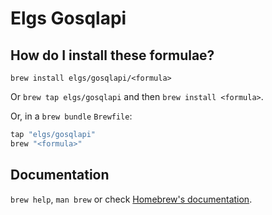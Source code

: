 # Elgs Gosqlapi

## How do I install these formulae?

`brew install elgs/gosqlapi/<formula>`

Or `brew tap elgs/gosqlapi` and then `brew install <formula>`.

Or, in a `brew bundle` `Brewfile`:

```ruby
tap "elgs/gosqlapi"
brew "<formula>"
```

## Documentation

`brew help`, `man brew` or check [Homebrew's documentation](https://docs.brew.sh).
